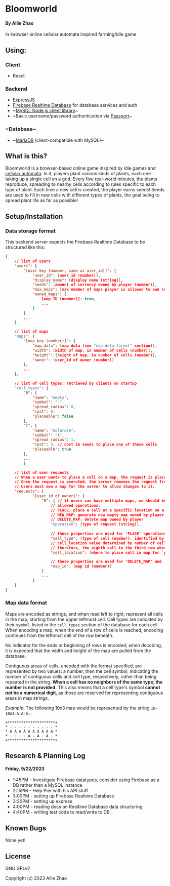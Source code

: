 # Bloomworld

#### By Allie Zhao

In-browser online cellular automata inspired farming/idle game

## Using:

### Client

- React

### Backend

- [ExpressJS](https://expressjs.com/)
- [Firebase Realtime Database](https://firebase.google.com/) for database services and auth
- ~[MySQL Node.js client library](https://github.com/mysqljs/mysql)~
- ~Basic username/password authentication via [Passport](http://www.passportjs.org/)~

### ~Database~

- ~[MariaDB](https://mariadb.com/) (client-compatible with MySQL)~

## What is this?

Bloomworld is a browser-based online game inspired by idle games and [cellular automata](https://en.wikipedia.org/wiki/Cellular_automaton).
In it, players plant various kinds of plants, each one taking up a single cell on a grid.
Every five real-world minutes, the plants reproduce, spreading to nearby cells according to rules specific to each type of plant. Each time a new cell is created, the player earns seeds!
Seeds are used to fill in new cells with different types of plants, the goal being to spread plant life as far as possible!


## Setup/Installation

### Data storage format

This backend server expects the Firebase Realtime Database to be structured like this:

```json
{
    // list of users
    "users": {
        "[user key (number, same as user_id)]": {
            "user_id": [user id (number)],
            "display_name": [display name (string)],
            "seeds": [amount of currency owned by player (number)],
            "max_maps": [max number of maps player is allowed to own (number)],
            "owned_maps": {
                [map ID (number)]: true,
                ...
            }
        }
        ...
    }

    // list of maps
    "maps": {
        "[map key (number)]": {
            "map_data": [map data (see "map data format" section)],
            "width": [width of map, in number of cells (number)],
            "height": [height of map, in number of cells (number)],
            "owner": [user_id of owner (number)]
        },
        ...
    },
    
    // list of cell types: retrieved by clients on startup
    "cell_types": {
        "0": {
            "name": "empty",
            "symbol": "-",
            "spread_radius": 0,
            "cost": 0,
            "placeable": false
        },
        "1": {
            "name": "Solarose",
            "symbol": "A",
            "spread_radius": 1,
            "cost": 5, // cost in seeds to place one of these cells
            "placeable": true
        },
        ...
        }

    // list of user requests
    // When a user wants to place a cell on a map, the request is placed here.
    // Once the request is executed, the server removes the request from the database.
    // Users must own a map for the server to allow changes to it.
    "requests": {
            "[user_id of owner]": {
                "0": { // if users can have multiple maps, we should be able to support multiple requests per user
                    // allowed operations:
                    // PLACE: place a cell at a specific location on a specific map
                    // NEW_MAP: generate new empty map owned by player
                    // DELETE_MAP: delete map owned by player
                    "operation": [type of request (string)],
                    
                    // these properties are used for 'PLACE' operations and may be omitted for others
                    "cell_type": [type of cell (number), identified by key in `cell_types` list],
                    // cell_location value determined by number of cell when reading map from left to right, top to bottom, where first cell is 1
                    // therefore, the eighth cell in the third row where rows are 15 cells long would be be at cell_location 53
                    "cell_location": [where to place cell in map for `place` operation (number)],

                    // these properties are used for 'DELETE_MAP' and 'PLACE' operations and may be omitted for others
                    "map_id": [map id (number)]
                }
                ...
            }
    }
}
```

### Map data format

Maps are encoded as strings, and when read left to right, represent all cells in the map, starting from the upper leftmost cell. 
Cell types are indicated by their `symbol`, listed in the `cell_types` section of the database for each cell.
When encoding a map, when the end of a row of cells is reached, encoding continues from the leftmost cell of the row beneath.

No indicator for the ends or beginning of rows is encoded; when decoding, it is expected that the width and height of the map are pulled from the database.

Contiguous areas of cells, encoded with the format specified, are represented by two values: a number, then the cell symbol, indicating the number of contiguous cells and cell type, respectively, rather than being repeated in the string.
**When a cell has no neighbors of the same type, the number is not provided.**
This also means that a cell type's symbol **cannot not be a numerical digit**, as those are reserved for representing contiguous areas in map strings.

*Example*: The following 10x3 map would be represented by the string `10-10A4-A-A-A-`.
```
+*********************+
* - - - - - - - - - - *
* A A A A A A A A A A *
* - - - - A - A - A - *
+*********************+
```

## Research & Planning Log

#### Friday, 9/22/2023

- 1:45PM - Investigate Firebase datatypes, consider using Firebase as a DB rather than a MySQL instance
- 2:15PM - Help Pier with his API stuff
- 3:00PM - setting up Firebase Realtime Database
- 3:30PM - setting up express
- 4:00PM - reading docs on Realtime Database data structuring
- 4:40PM - writing test code to read/write to DB


## Known Bugs

None yet!

## License

GNU GPLv2

Copyright (c) 2023 Allie Zhao
